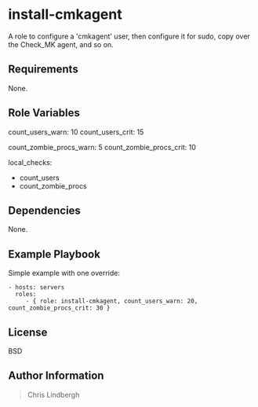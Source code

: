 install-cmkagent
=========

A role to configure a 'cmkagent' user, then configure it for sudo, copy over the Check_MK agent, and so on.

Requirements
------------

None.

Role Variables
--------------

count_users_warn: 10
count_users_crit: 15

count_zombie_procs_warn: 5
count_zombie_procs_crit: 10

local_checks:
  - count_users
  - count_zombie_procs

Dependencies
------------

None.

Example Playbook
----------------

Simple example with one override:

    - hosts: servers
      roles:
         - { role: install-cmkagent, count_users_warn: 20, count_zombie_procs_crit: 30 }

License
-------

BSD

Author Information
------------------

> Chris Lindbergh
